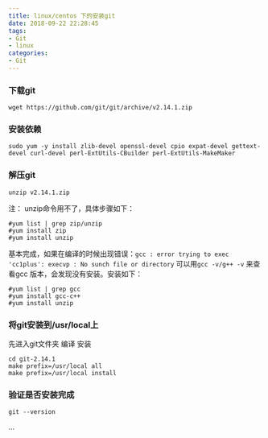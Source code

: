 ```yaml
---
title: linux/centos 下的安装git
date: 2018-09-22 22:28:45
tags:
- Git
- linux
categories:
- Git
---
```


### 下载git
```
wget https://github.com/git/git/archive/v2.14.1.zip
```
### 安装依赖
```
sudo yum -y install zlib-devel openssl-devel cpio expat-devel gettext-devel curl-devel perl-ExtUtils-CBuilder perl-ExtUtils-MakeMaker
```
### 解压git
```
unzip v2.14.1.zip
```
注：
unzip命令用不了，具体步骤如下：
```
#yum list | grep zip/unzip 
#yum install zip
#yum install unzip
```
基本完成，如果在编译的时候出现错误：`gcc : error trying to exec 'cc1plus': execvp : No sunch file or directory`
可以用`gcc -v/g++ -v` 来查看gcc 版本，会发现没有安装。安装如下：

```
#yum list | grep gcc
#yum install gcc-c++
#yum install unzip
```
### 将git安装到/usr/local上
先进入git文件夹
编译
安装
```
cd git-2.14.1
make prefix=/usr/local all
make prefix=/usr/local install
```
### 验证是否安装完成
```
git --version
```

...
